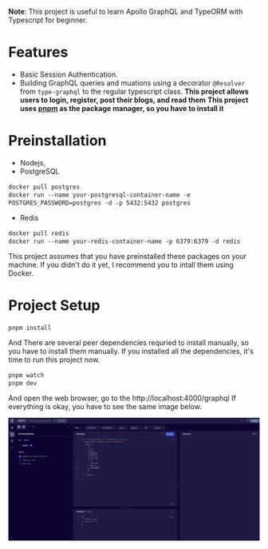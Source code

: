 **Note**: This project is useful to learn Apollo GraphQL and TypeORM with Typescript for beginner.

# Features

- Basic Session Authentication.
- Building GraphQL queries and muations using a decorator `@Resolver` from `type-graphql` to the regular typescript class.
  **This project allows users to login, register, post their blogs, and read them**
  **This project uses [pnpm](https://pnpm.io/) as the package manager, so you have to install it**

# Preinstallation

- Nodejs,
- PostgreSQL

```shell
docker pull postgres
docker run --name your-postgresql-container-name -e POSTGRES_PASSWORD=postgres -d -p 5432:5432 postgres
```

- Redis

```shell
docker pull redis
docker run --name your-redis-container-name -p 6379:6379 -d redis
```

This project assumes that you have preinstalled these packages on your machine.
If you didn't do it yet, I recommend you to intall them using Docker.

# Project Setup

```shell
pnpm install
```

And There are several peer dependencies requried to install manually, so you have to install them manually.
If you installed all the dependencies, it's time to run this project now.

```shell
pnpm watch
pnpm dev
```

And open the web browser, go to the http://localhost:4000/graphql
If everything is okay, you have to see the same image below.

![Apollo Studio](./_images/apollo-studio.png "Apollo Studio Image!")
